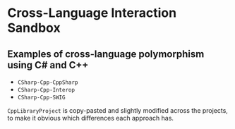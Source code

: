 # Cross-Language Interaction Sandbox

## Examples of cross-language polymorphism using C# and C++
* `CSharp-Cpp-CppSharp`
* `CSharp-Cpp-Interop`
* `CSharp-Cpp-SWIG`

`CppLibraryProject` is copy-pasted and slightly modified across the projects, to make it obvious which differences each approach has.
